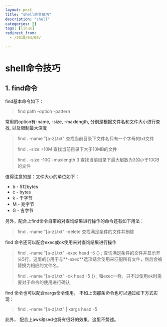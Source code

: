 ```yaml
---
layout: post
title: "shell命令技巧"
description: "shell"
categories: []
tags: [linux]
redirect_from:
  - /2018/04/08/

---
```


# shell命令技巧

## 1. find命令

find基本命令如下：

> find  path -option -pattern 

常用的option有-name, -size, -maxlength, 分别是根据文件名和文件大小进行查找, 以及限制最大深度

> find . -name "[a-z].txt"  查找当前目录下文件名只有一个字母的txt文件
>
> find . -size +10M 查找当前目录下大于10MB的文件
>
> find . -size -10G -maxlength 3 查找当前目录下最大层数为3的小于10GB的文件

值得注意的是：文件大小的单位如下：

* b - 512bytes
* c - bytes
* k - 千字节
* M - 兆字节
* G - 吉字节


另外，配合上find命令自带的对查询结果进行操作的命令还有如下用法：

> find . -name "[a-z].txt"  -delete         查找满足条件的文件并删除

find 命令还可以配合exec或ok使用来对查询结果进行操作

> find . -name "[a-z].txt" -exec head -5 {} \; 	查询满足条件的文件并显示开头5行，这里的{}用于与**-exec**选项结合使用来匹配所有文件，然后会被替换为相应的文件名。
>
> find . -name "[a-z].txt" -ok head -5 {} \;   和exec一样，只不过使用ok时需要对于命令的使用进行确认

find 命令也可以配合xargs命令使用， 不如上面那条命令也可以通过如下方式实现：

> find . -name "[a-z].txt"  | xargs head -5 

此外， 配合上awk和sed也将有很好的效果，这里不赘述。